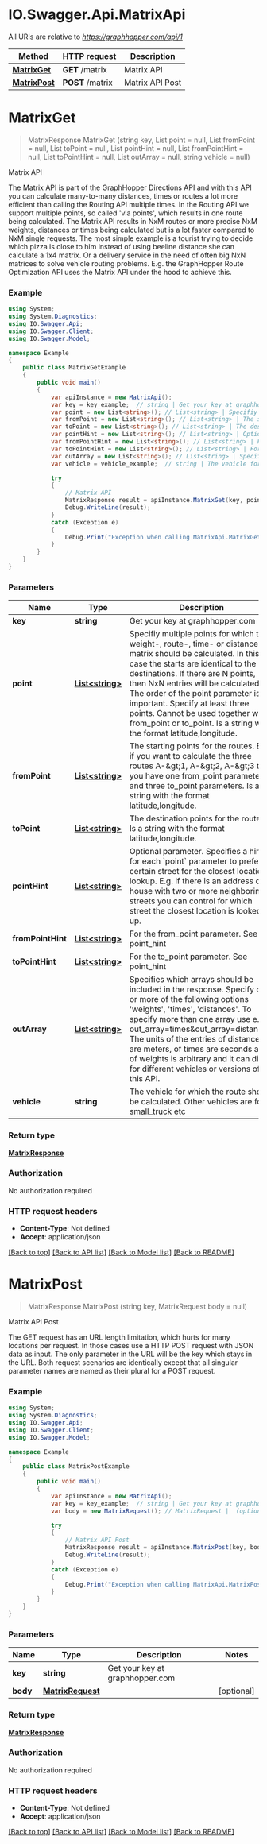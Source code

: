# IO.Swagger.Api.MatrixApi

All URIs are relative to *https://graphhopper.com/api/1*

Method | HTTP request | Description
------------- | ------------- | -------------
[**MatrixGet**](MatrixApi.md#matrixget) | **GET** /matrix | Matrix API
[**MatrixPost**](MatrixApi.md#matrixpost) | **POST** /matrix | Matrix API Post


<a name="matrixget"></a>
# **MatrixGet**
> MatrixResponse MatrixGet (string key, List<string> point = null, List<string> fromPoint = null, List<string> toPoint = null, List<string> pointHint = null, List<string> fromPointHint = null, List<string> toPointHint = null, List<string> outArray = null, string vehicle = null)

Matrix API

The Matrix API is part of the GraphHopper Directions API and with this API you can calculate many-to-many distances, times or routes a lot more efficient than calling the Routing API multiple times. In the Routing API we support multiple points, so called 'via points', which results in one route being calculated. The Matrix API results in NxM routes or more precise NxM weights, distances or times being calculated but is a lot faster compared to NxM single requests. The most simple example is a tourist trying to decide which pizza is close to him instead of using beeline distance she can calculate a 1x4 matrix. Or a delivery service in the need of often big NxN matrices to solve vehicle routing problems. E.g. the GraphHopper Route Optimization API uses the Matrix API under the hood to achieve this. 

### Example
```csharp
using System;
using System.Diagnostics;
using IO.Swagger.Api;
using IO.Swagger.Client;
using IO.Swagger.Model;

namespace Example
{
    public class MatrixGetExample
    {
        public void main()
        {
            var apiInstance = new MatrixApi();
            var key = key_example;  // string | Get your key at graphhopper.com
            var point = new List<string>(); // List<string> | Specifiy multiple points for which the weight-, route-, time- or distance-matrix should be calculated. In this case the starts are identical to the destinations. If there are N points, then NxN entries will be calculated. The order of the point parameter is important. Specify at least three points. Cannot be used together with from_point or to_point. Is a string with the format latitude,longitude. (optional) 
            var fromPoint = new List<string>(); // List<string> | The starting points for the routes. E.g. if you want to calculate the three routes A-&gt;1, A-&gt;2, A-&gt;3 then you have one from_point parameter and three to_point parameters. Is a string with the format latitude,longitude. (optional) 
            var toPoint = new List<string>(); // List<string> | The destination points for the routes. Is a string with the format latitude,longitude. (optional) 
            var pointHint = new List<string>(); // List<string> | Optional parameter. Specifies a hint for each `point` parameter to prefer a certain street for the closest location lookup. E.g. if there is an address or house with two or more neighboring streets you can control for which street the closest location is looked up. (optional) 
            var fromPointHint = new List<string>(); // List<string> | For the from_point parameter. See point_hint (optional) 
            var toPointHint = new List<string>(); // List<string> | For the to_point parameter. See point_hint (optional) 
            var outArray = new List<string>(); // List<string> | Specifies which arrays should be included in the response. Specify one or more of the following options 'weights', 'times', 'distances'. To specify more than one array use e.g. out_array=times&out_array=distances. The units of the entries of distances are meters, of times are seconds and of weights is arbitrary and it can differ for different vehicles or versions of this API. (optional) 
            var vehicle = vehicle_example;  // string | The vehicle for which the route should be calculated. Other vehicles are foot, small_truck etc (optional)  (default to car)

            try
            {
                // Matrix API
                MatrixResponse result = apiInstance.MatrixGet(key, point, fromPoint, toPoint, pointHint, fromPointHint, toPointHint, outArray, vehicle);
                Debug.WriteLine(result);
            }
            catch (Exception e)
            {
                Debug.Print("Exception when calling MatrixApi.MatrixGet: " + e.Message );
            }
        }
    }
}
```

### Parameters

Name | Type | Description  | Notes
------------- | ------------- | ------------- | -------------
 **key** | **string**| Get your key at graphhopper.com | 
 **point** | [**List&lt;string&gt;**](string.md)| Specifiy multiple points for which the weight-, route-, time- or distance-matrix should be calculated. In this case the starts are identical to the destinations. If there are N points, then NxN entries will be calculated. The order of the point parameter is important. Specify at least three points. Cannot be used together with from_point or to_point. Is a string with the format latitude,longitude. | [optional] 
 **fromPoint** | [**List&lt;string&gt;**](string.md)| The starting points for the routes. E.g. if you want to calculate the three routes A-&amp;gt;1, A-&amp;gt;2, A-&amp;gt;3 then you have one from_point parameter and three to_point parameters. Is a string with the format latitude,longitude. | [optional] 
 **toPoint** | [**List&lt;string&gt;**](string.md)| The destination points for the routes. Is a string with the format latitude,longitude. | [optional] 
 **pointHint** | [**List&lt;string&gt;**](string.md)| Optional parameter. Specifies a hint for each &#x60;point&#x60; parameter to prefer a certain street for the closest location lookup. E.g. if there is an address or house with two or more neighboring streets you can control for which street the closest location is looked up. | [optional] 
 **fromPointHint** | [**List&lt;string&gt;**](string.md)| For the from_point parameter. See point_hint | [optional] 
 **toPointHint** | [**List&lt;string&gt;**](string.md)| For the to_point parameter. See point_hint | [optional] 
 **outArray** | [**List&lt;string&gt;**](string.md)| Specifies which arrays should be included in the response. Specify one or more of the following options &#39;weights&#39;, &#39;times&#39;, &#39;distances&#39;. To specify more than one array use e.g. out_array&#x3D;times&amp;out_array&#x3D;distances. The units of the entries of distances are meters, of times are seconds and of weights is arbitrary and it can differ for different vehicles or versions of this API. | [optional] 
 **vehicle** | **string**| The vehicle for which the route should be calculated. Other vehicles are foot, small_truck etc | [optional] [default to car]

### Return type

[**MatrixResponse**](MatrixResponse.md)

### Authorization

No authorization required

### HTTP request headers

 - **Content-Type**: Not defined
 - **Accept**: application/json

[[Back to top]](#) [[Back to API list]](../README.md#documentation-for-api-endpoints) [[Back to Model list]](../README.md#documentation-for-models) [[Back to README]](../README.md)

<a name="matrixpost"></a>
# **MatrixPost**
> MatrixResponse MatrixPost (string key, MatrixRequest body = null)

Matrix API Post

The GET request has an URL length limitation, which hurts for many locations per request. In those cases use a HTTP POST request with JSON data as input. The only parameter in the URL will be the key which stays in the URL. Both request scenarios are identically except that all singular parameter names are named as their plural for a POST request. 

### Example
```csharp
using System;
using System.Diagnostics;
using IO.Swagger.Api;
using IO.Swagger.Client;
using IO.Swagger.Model;

namespace Example
{
    public class MatrixPostExample
    {
        public void main()
        {
            var apiInstance = new MatrixApi();
            var key = key_example;  // string | Get your key at graphhopper.com
            var body = new MatrixRequest(); // MatrixRequest |  (optional) 

            try
            {
                // Matrix API Post
                MatrixResponse result = apiInstance.MatrixPost(key, body);
                Debug.WriteLine(result);
            }
            catch (Exception e)
            {
                Debug.Print("Exception when calling MatrixApi.MatrixPost: " + e.Message );
            }
        }
    }
}
```

### Parameters

Name | Type | Description  | Notes
------------- | ------------- | ------------- | -------------
 **key** | **string**| Get your key at graphhopper.com | 
 **body** | [**MatrixRequest**](MatrixRequest.md)|  | [optional] 

### Return type

[**MatrixResponse**](MatrixResponse.md)

### Authorization

No authorization required

### HTTP request headers

 - **Content-Type**: Not defined
 - **Accept**: application/json

[[Back to top]](#) [[Back to API list]](../README.md#documentation-for-api-endpoints) [[Back to Model list]](../README.md#documentation-for-models) [[Back to README]](../README.md)

